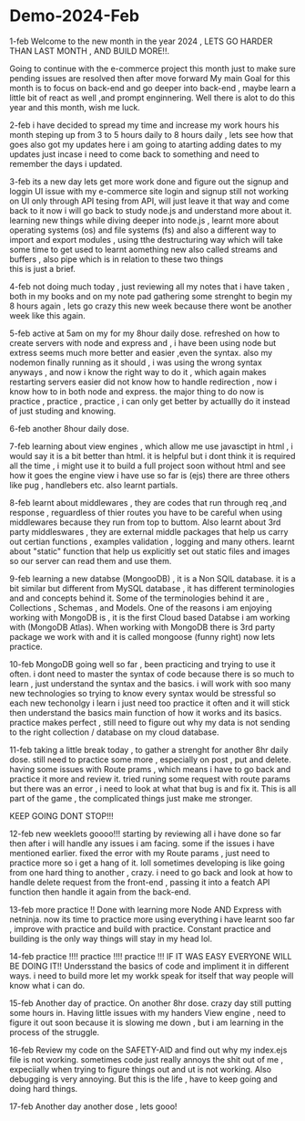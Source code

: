 # Demo-2024-Feb
1-feb
Welcome to the new month in the year 2024 , LETS GO HARDER THAN LAST MONTH , AND BUILD MORE!!.

Going to continue with the e-commerce project this month just to make sure pending issues are resolved then after move forward 
My main Goal for this month is to focus on back-end and go deeper into back-end , maybe learn a little bit of react as well ,and prompt enginnering.
Well there is alot to do this year and this month, wish me luck. 

2-feb
i have decided to spread my time and increase my work hours his month steping up from 3 to 5 hours daily to 8 hours daily , lets see how that goes
also got my updates here i am going to atarting adding dates to my updates just incase i need to come back to something and need to remember the days i updated.

3-feb
its a new day lets get more work done and figure out the signup and loggin UI issue with my e-commerce site
login and signup still not working on UI only through API tesing from API, will just leave it that way and come back to it 
now i will go back to study node.js and understand more about it.
learning new things while diving deeper into node.js , learnt more about operating systems (os) and file systems (fs)
and also a different way to import and export modules , using tthe destructuring way which will take some time to get used to 
learnt aomething new also called streams and buffers , also pipe which is in relation to these two things  
this is just a brief. 

4-feb
not doing much today , just reviewing all my notes that i have taken , both in my books and on my note pad 
gathering some strenght to begin my 8 hours again , lets go crazy this new week because there wont be another week like this again. 

5-feb
active  at 5am on my for my 8hour daily dose.
refreshed on how to create servers with node and express and , i have been using node but extress seems much more better and easier ,even the syntax. 
also my nodemon finally running as it should , i was using the wrong syntax anyways , and now i know the right way to do it , which again makes restarting servers easier 
did not know how to handle redirection , now i know how to in both node and express.
the major thing to do now is practice , practice , practice , i can only get better by actuallly do it instead of just studing and knowing. 

6-feb
another 8hour daily dose. 

7-feb 
learning about view engines , which allow me use javasctipt in html , i would say it is a bit better than html.
it is helpful but i dont think it is required all the time , i might use it to build a full project soon without html and see how it goes
the engine view i have use so far is (ejs) there are three others like pug , handlebers etc.
also learnt partials.

8-feb 
learnt about middlewares , they are codes that run through req ,and response , reguardless of thier routes 
you have to be careful when using middlewares because they run from top to buttom.
Also learnt about 3rd party middleswares , they are external middle packages that help us carry out certian functions , examples validation , logging and many others.
learnt about "static" function that help us explicitly set out static files and images so our server can read them and use them.

9-feb
learning a new databse (MongooDB) , it is a Non SQlL database.
it is a bit similar but different from MySQL database , it has different terminologies and and concepts behind it.
Some of the terminologies behind it are , Collections , Schemas , and Models.
One of the reasons i am enjoying working with MongoDB is , it is the first Cloud based Databse i am working with (MongoDB Atlas).
When working with MongoDB there is 3rd party package we work with and it is called mongoose (funny right) now lets practice. 

10-feb
MongoDB going well so far , been practicing and trying to use it often. 
i dont need to master the syntax of code because there is so much to learn , just understand the syntax and the basics. 
i will work with soo many new technologies so trying to know every syntax would be stressful
so each new techonolgy i learn i just need too practice it often and it will stick then understand the basics main function of how it works and its basics. 
practice makes perfect , still need to figure out why my data is not sending to the right collection / database on my cloud database.

11-feb
taking a little break today , to gather a strenght for another 8hr daily dose.
still need to practice some more , especially on post , put and delete. 
having some issues with Route prams , which means i have to go back and practice it more and review it.
tried runing some request with route params but there was an error , i need to look at what that bug is and fix it.
This is all part of the game , the complicated things just make me stronger.

KEEP GOING DONT STOP!!!

12-feb
new weeklets goooo!!!
starting by reviewing all i have done so far then after i will handle any issues i am facing.
some if the issues i have mentioned earlier.
fixed the error with my Route params , just need to practice more so i get a hang of it.
loll sometimes developing is like going from one hard thing to another , crazy.
i need to go back and look at how to handle delete request from the front-end , passing it into a featch API function then handle it again from the back-end.

13-feb
more practice !!
Done with learning more Node AND Express with netninja.
now its time to practice more using everything i have learnt soo far , improve with practice and build with practice.
Constant practice and building is the only way things will stay in my head lol.

14-feb
practice !!!!
practice !!!!
practice !!!
IF IT WAS EASY EVERYONE WILL BE DOING IT!!
Undersstand the basics of code and impliment it in different ways.
i need to build more let my workk speak for itself that way people will know what i can do.

15-feb 
Another day of practice.
On another 8hr dose.
crazy day still putting some hours in.
Having little issues with my handers View engine , need to figure it out soon because it is slowing me down , but i am learning in the process of the struggle.

16-feb
Review my code on the SAFETY-AID and find out why my index.ejs file is not working. 
sometimes code just really annoys the shit out of me , expeciially when trying to figure things out and ut is not working.
Also debugging is very annoying.
But this is the life , have to keep going and doing hard things.

17-feb
Another day another dose , lets gooo!
